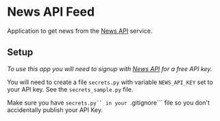 # News API Feed

Application to get news from the [News API](https://newsapi.org/) service.

## Setup

*To use this app you will need to signup with [News API](https://newsapi.org/) for a free API key.*

You will need to create a file ```secrets.py``` with variable ```NEWS_API_KEY``` set to your API key. See the ```secrets_sample.py``` file.

Make sure you have ```secrets.py`` in your ```.gitignore``` file so you don't accidentally publish your API Key.
